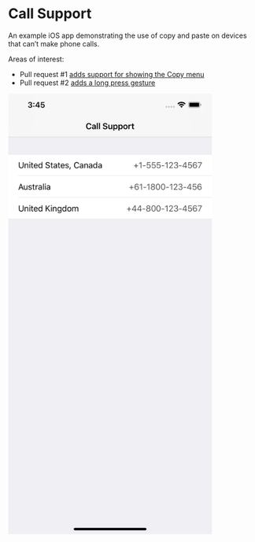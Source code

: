 # Call Support

An example iOS app demonstrating the use of copy and paste on devices that can’t make phone calls.

Areas of interest:

- Pull request #1 [adds support for showing the Copy menu](https://github.com/thoughtbot/phone-number-copy-example/pull/1)
- Pull request #2 [adds a long press gesture](https://github.com/thoughtbot/phone-number-copy-example/pull/2)

<img src="call-support.png" width="414" alt="'Call Support' screen with a list of phone numbers for different support regions" />

